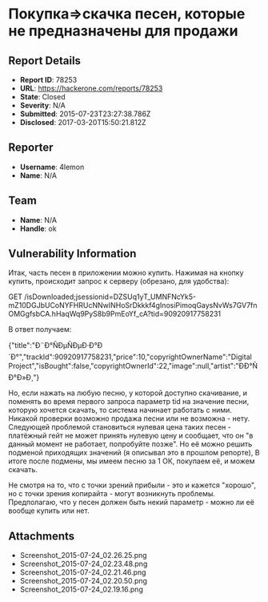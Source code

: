 # Покупка=>скачка песен, которые не предназначены для продажи

## Report Details
- **Report ID**: 78253
- **URL**: https://hackerone.com/reports/78253
- **State**: Closed
- **Severity**: N/A
- **Submitted**: 2015-07-23T23:27:38.786Z
- **Disclosed**: 2017-03-20T15:50:21.812Z

## Reporter
- **Username**: 4lemon
- **Name**: N/A

## Team
- **Name**: N/A
- **Handle**: ok

## Vulnerability Information
Итак, часть песен в приложении можно купить. Нажимая на кнопку купить, происходит запрос к серверу (обрезано, для удобства):

GET /isDownloaded;jsessionid=DZSUq1yT_UMNFNcYk5-mZ10DGJbUCoNYFHRUcNNwINHoSrDkkkf4gInosiPimoqGaysNvWs7GV7fnOMGgfsbCA.hHaqWq9PyS8b9PmEoYf_cA?tid=90920917758231

В ответ получаем:

{"title":"Ð¨Ð°ÑÐµÑÐµÐ·Ð°Ð´Ð°","trackId":90920917758231,"price":10,"copyrightOwnerName":"Digital Project","isBought":false,"copyrightOwnerId":22,"image":null,"artist":"ÐÐ°ÑÐ°Ð»Ð¸"}

Но, если нажать на любую песню, у которой доступно скачивание, и поменять во время первого запроса параметр tid на значение песни, которую хочется скачать, то система начинает работать с ними. Никакой проверки возможно продажа песни или не возможна - нету. 
Следующей проблемой становиться нулевая цена таких песен - платёжный гейт не может принять нулевую цену и сообщает, что он "в данный момент не работает, попробуйте позже". Но её можно решить подменой приходящих значений (я описывал это в прошлом репорте), В итоге после подмены, мы имеем песню за 1 ОК, покупаем её, и можем скачать.

Не смотря на то, что с точки зрений прибыли - это и кажется "хорошо", но с точки зрения копирайта - могут возникнуть проблемы. 
Предполагаю, что у песен должен быть некий параметр - можно ли её вообще купить или нет.

## Attachments
- Screenshot_2015-07-24_02.26.25.png
- Screenshot_2015-07-24_02.23.48.png
- Screenshot_2015-07-24_02.21.46.png
- Screenshot_2015-07-24_02.20.50.png
- Screenshot_2015-07-24_02.19.16.png
